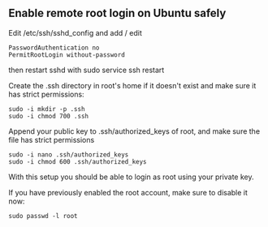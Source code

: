 ## Enable remote root login on Ubuntu safely
Edit /etc/ssh/sshd_config and add / edit
```
PasswordAuthentication no
PermitRootLogin without-password
```
then restart sshd with sudo service ssh restart


Create the .ssh directory in root's home if it doesn't exist and make sure it has strict permissions:

```
sudo -i mkdir -p .ssh
sudo -i chmod 700 .ssh
```

Append your public key to .ssh/authorized_keys of root, and make sure the file has strict permissions
```
sudo -i nano .ssh/authorized_keys
sudo -i chmod 600 .ssh/authorized_keys
```


With this setup you should be able to login as root using your private key.

If you have previously enabled the root account, make sure to disable it now:

```
sudo passwd -l root
```
